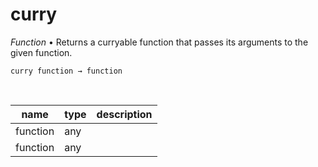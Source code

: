 # curry

_Function_ &bull; Returns a curryable function that passes its arguments to the given function.

<pre><code>curry function &rarr; function</code></pre>
<br>

| name | type | description |
|------|------|-------------|
|function|any||
|function|any||


